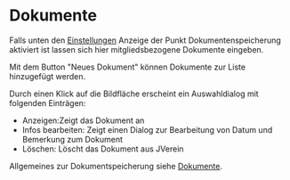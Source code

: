 # Dokumente

Falls unten den [Einstellungen](../../../v3.1.x/administration/einstellungen/anzeige.md) Anzeige der Punkt Dokumentenspeicherung aktiviert ist lassen sich hier mitgliedsbezogene Dokumente eingeben.

Mit dem Button "Neues Dokument" können Dokumente zur Liste hinzugefügt werden.

Durch einen Klick auf die Bildfläche erscheint ein Auswahldialog mit folgenden Einträgen:

* Anzeigen:Zeigt das Dokument an
* Infos bearbeiten: Zeigt einen Dialog zur Bearbeitung von Datum und Bemerkung zum Dokument
* Löschen: Löscht das Dokument aus JVerein

Allgemeines zur Dokumentspeicherung siehe [Dokumente](../../../sonstiges/dokumente.md).
